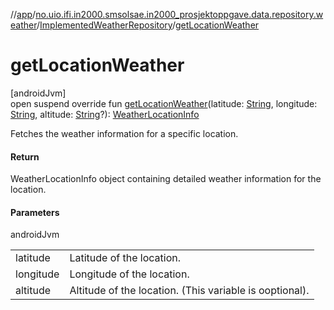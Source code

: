 //[app](../../../index.md)/[no.uio.ifi.in2000.smsolsae.in2000_prosjektoppgave.data.repository.weather](../index.md)/[ImplementedWeatherRepository](index.md)/[getLocationWeather](get-location-weather.md)

# getLocationWeather

[androidJvm]\
open suspend override fun [getLocationWeather](get-location-weather.md)(latitude: [String](https://kotlinlang.org/api/latest/jvm/stdlib/kotlin/-string/index.html), longitude: [String](https://kotlinlang.org/api/latest/jvm/stdlib/kotlin/-string/index.html), altitude: [String](https://kotlinlang.org/api/latest/jvm/stdlib/kotlin/-string/index.html)?): [WeatherLocationInfo](../../no.uio.ifi.in2000.smsolsae.in2000_prosjektoppgave.ui.ui_state/-weather-location-info/index.md)

Fetches the weather information for a specific location.

#### Return

WeatherLocationInfo object containing detailed weather information for the location.

#### Parameters

androidJvm

| | |
|---|---|
| latitude | Latitude of the location. |
| longitude | Longitude of the location. |
| altitude | Altitude of the location. (This variable is ooptional). |
